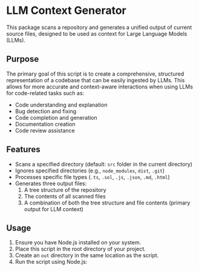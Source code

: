 # LLM Context Generator

This package scans a repository and generates a unified output of current source files, designed to be used as context for Large Language Models (LLMs).

## Purpose

The primary goal of this script is to create a comprehensive, structured representation of a codebase that can be easily ingested by LLMs. This allows for more accurate and context-aware interactions when using LLMs for code-related tasks such as:

- Code understanding and explanation
- Bug detection and fixing
- Code completion and generation
- Documentation creation
- Code review assistance

## Features

- Scans a specified directory (default: `src` folder in the current directory)
- Ignores specified directories (e.g., `node_modules`, `dist`, `.git`)
- Processes specific file types (`.ts`, `.sol`, `.js`, `.json`, `.md`, `.html`)
- Generates three output files:
  1. A tree structure of the repository
  2. The contents of all scanned files
  3. A combination of both the tree structure and file contents (primary output for LLM context)

## Usage

1. Ensure you have Node.js installed on your system.
2. Place this script in the root directory of your project.
3. Create an `out` directory in the same location as the script.
4. Run the script using Node.js: